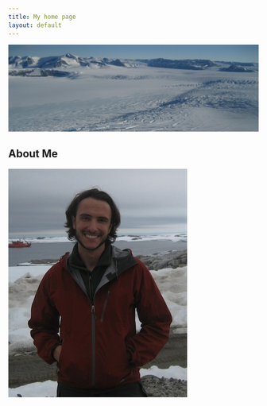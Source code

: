```yaml
---
title: My home page
layout: default
---
```


![Alt text](/images/IMG_5963.jpeg)

## About Me

![Alt text](/images/IMG_1039.JPG)